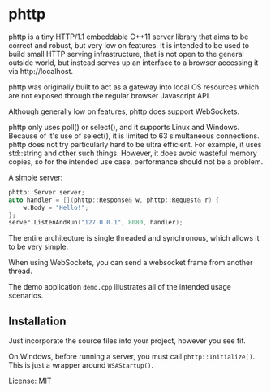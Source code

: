 # phttp

phttp is a tiny HTTP/1.1 embeddable C++11 server library that aims to be correct and robust, but very low on features. It is intended to be used to build small HTTP serving infrastructure, that is not open to the general outside world, but instead serves up an interface to a browser accessing it via http://localhost.

phttp was originally built to act as a gateway into local OS resources which are not exposed through the regular browser Javascript API.

Although generally low on features, phttp does support WebSockets.

phttp only uses poll() or select(), and it supports Linux and Windows. Because of it's use of select(), it is limited to 63 simultaneous connections. phttp does not try particularly hard to be ultra efficient. For example, it uses std::string and other such things. However, it does avoid wasteful memory copies, so for the intended use case, performance should not be a problem.

A simple server:

```cpp
phttp::Server server;
auto handler = [](phttp::Response& w, phttp::Request& r) {
	w.Body = "Hello!";
};
server.ListenAndRun("127.0.0.1", 8080, handler);
```

The entire architecture is single threaded and synchronous, which allows it to be very simple.

When using WebSockets, you can send a websocket frame from another thread.

The demo application `demo.cpp` illustrates all of the intended usage scenarios.

## Installation
Just incorporate the source files into your project, however you see fit.

On Windows, before running a server, you must call `phttp::Initialize()`. This is just a
wrapper around `WSAStartup()`.

License: MIT